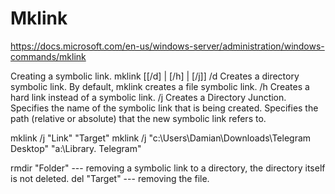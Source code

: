 # Mklink
https://docs.microsoft.com/en-us/windows-server/administration/windows-commands/mklink

Creating a symbolic link.
mklink [[/d] | [/h] | [/j]] <Link> <Target>
	/d	Creates a directory symbolic link. By default, mklink creates a file symbolic link.
	/h	Creates a hard link instead of a symbolic link.
	/j	Creates a Directory Junction.
	<Link>	Specifies the name of the symbolic link that is being created.
	<Target>	Specifies the path (relative or absolute) that the new symbolic link refers to.

mklink /j "Link" "Target"
mklink /j "c:\Users\Damian\Downloads\Telegram Desktop" "a:\Library. Telegram"

rmdir "Folder"  --- removing a symbolic link to a directory, the directory itself is not deleted.
del "Target"    --- removing the file.
